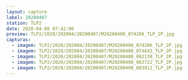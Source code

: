 ```yaml
---
layout: capture
label: 20200407
station: TLP2
date: 2020-04-08 07:42:06
preview: TLP2/2020/202004/20200407/M20200408_074206_TLP_2P.jpg
capturas:
  - imagem: TLP2/2020/202004/20200407/M20200408_074206_TLP_2P.jpg
  - imagem: TLP2/2020/202004/20200407/M20200408_074643_TLP_2P.jpg
  - imagem: TLP2/2020/202004/20200407/M20200408_082138_TLP_2P.jpg
  - imagem: TLP2/2020/202004/20200407/M20200408_083722_TLP_2P.jpg
  - imagem: TLP2/2020/202004/20200407/M20200408_083912_TLP_2P.jpg
---
```

